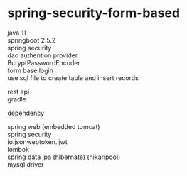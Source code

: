 # spring-security-form-based

java 11  
springboot 2.5.2  
spring security  
dao authention provider  
BcryptPasswordEncoder  
form base login  
use sql file to create table and insert records  

rest api  
gradle  
  
dependency  
  
spring web (embedded tomcat)  
spring security  
io.jsonwebtoken.jjwt  
lombok  
spring data jpa (hibernate) (hikaripool)  
mysql driver  
